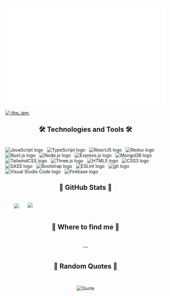 
<a href="#" target="_blank">
  <img src="svg/jsmaster.svg" width="1200" alt="Click to see the source" />
</a>

[![:the_jam:](https://cdn.discordapp.com/emojis/745354525958996138.gif?v=1)](https://tiktok.com/)

<h2 align="center">🛠 Technologies and Tools 🛠</h2>
<br>
<!-- https://simpleicons.org/ -->
<span><img src="https://img.shields.io/badge/JavaScript-f74ff1?logo=javascript&logoColor=F7DF1E" alt="JavaScript logo" title="JavaScript" height="25" /></span>
&nbsp;
<span><img src="https://img.shields.io/badge/TypeScript-f74ff1?logo=typescript&logoColor=3178C6" alt="TypeScript logo" title="TypeScript" height="25" /></span>
&nbsp;
<span><img src="https://img.shields.io/badge/ReactJS-f74ff1?logo=react&logoColor=61DAFB" alt="ReactJS logo" title="ReactJS" height="25" /></span>
&nbsp;
<span><img src="https://img.shields.io/badge/Redux-f74ff1?logo=redux&logoColor=764ABC" alt="Redux logo" title="Redux" height="25" /></span>
&nbsp;
<span><img src="https://img.shields.io/badge/Nuxt.js-f74ff1?logo=nuxt.js&logoColor=4FC08D" alt="Nuxt.js logo" title="Nuxt.js" height="25" /></span>
&nbsp;
<span><img src="https://img.shields.io/badge/Node.js-f74ff1?logo=node.js&logoColor=00F200" alt="Node.js logo" title="Node.js" height="25" /></span>
&nbsp;
<span><img src="https://img.shields.io/badge/Express-f74ff1?logo=express&logoColor=FFFFFF" alt="Express.js logo" title="Express.js" height="25" /></span>
&nbsp;
<span><img src="https://img.shields.io/badge/MongoDB-f74ff1?logo=mongodb&logoColor=47A248" alt="MongoDB logo" title="MongoDB" height="25" /></span>
&nbsp;
<span><img src="https://img.shields.io/badge/Tailwind%20CSS-f74ff1?logo=tailwind-css&logoColor=38B2AC" alt="TailwindCSS logo" title="TailwindCSS" height="25" /></span>
&nbsp;
<span><img src="https://img.shields.io/badge/Three.js-f74ff1?logo=three.js&logoColor=FFFFFF" alt="Three.js logo" title="Three.js" height="25" /></span>
&nbsp;
<span><img src="https://img.shields.io/badge/HTML5-f74ff1?logo=html5&logoColor=E34F26" alt="HTML5 logo" title="HTML5" height="25" /></span>
&nbsp;
<span><img src="https://img.shields.io/badge/CSS3-f74ff1?logo=css3&logoColor=1572B6" alt="CSS3 logo" title="CSS3" height="25" /></span>
&nbsp;
<span><img src="https://img.shields.io/badge/Sass-f74ff1?logo=sass&logoColor=CC6699" alt="SASS logo" title="SASS" height="25" /></span>
&nbsp;
<span><img src="https://img.shields.io/badge/Bootstrap-f74ff1?logo=bootstrap&logoColor=7952B3" alt="Bootstrap logo" title="Bootstrap" height="25" /></span>
&nbsp;
<span><img src="https://img.shields.io/badge/ESLint-f74ff1?logo=eslint&logoColor=4B32C3" alt="ESLint logo" title="ESLint" height="25" /></span>
&nbsp;
<span><img src="https://img.shields.io/badge/git-f74ff1?logo=git&logoColor=F05032" alt="git logo" title="git" height="25" /></span>
&nbsp;
<span><img src="https://img.shields.io/badge/VS%20Code-f74ff1?logo=visual-studio-code&logoColor=007ACC" alt="Visual Studio Code logo" title="Visual Studio Code" height="25" /></span>
&nbsp;
<span><img src="https://img.shields.io/badge/Firebase-f74ff1?logo=firebase&logoColor=FFCA28" alt="Firebase logo" title="Firebase" height="25" /></span>
&nbsp;



<br>

<h2 align="center">💙 GitHub Stats 💙</h2>
<!-- https://github.com/anuraghazra/github-readme-stats -->
<br>

<div align=center>
  <a href="#" title="chinhvtvn365">
    <img width="315" align="center" src="https://github-readme-stats.vercel.app/api/top-langs/?username=chinhvtvn365&hide=c%23,powershell,Mathematica,Ruby,Objective-C,Objective-C%2b%2b,Cuda&title_color=61dafb&text_color=2d08ff&icon_color=ff08a2&bg_color=fc7de8&langs_count=8&layout=compact&border_color=ff08a2&hide_border=true" 
    />
    
  </a>
  <a href="#" title="chinhvtvn365">
    <img align="right" width="434" src="https://github-readme-stats.vercel.app/api?username=chinhvtvn365&show_icons=true&theme=dracula&border_color=08f9ff&bg_color=fc7de8&title_color=F7DF1E&text_color=2d08ff&icon_color=ff08a2&hide_border=true" />
  </a>
</div>

<br>

<h2 align="center">💝 Where to find me 💝</h2>
<br>
<!-- https://icons8.com -->
<div align="center">
  <a href="" target="blank">
    <img src="https://img.icons8.com/doodle/100/000000/tiktok.png" alt="" />
  </a>
  <a href="" target="blank">
    <img src="https://img.icons8.com/doodle/100/000000/youtube.png" alt="" />
  </a>
  <a href="" target="blank">
    <img src="https://img.icons8.com/doodle/100/000000/linkedin.png" alt="" />
  </a>
  <a href="" target="blank">
    <img src="https://img.icons8.com/doodle/100/000000/instagram.png" alt="" />
  </a>
  <a href="" target="top">
    <img src="https://img.icons8.com/doodle/100/000000/apple-mail.png" alt="" />
  </a>
</div>

<br>

<h2 align="center">💞 Random Quotes 💞</h2>
<br>
<!-- https://github.com/shravan20/github-readme-quotes -->
<div align="center">

![Quote](https://github-readme-quotes.herokuapp.com/quote?quotesUrl=https://github.com/chinhvtvn365/trietly/blob/master/quotes.json&theme=dark&animation=grow_out_in&layout=zues&font=Redressed)

</div>

